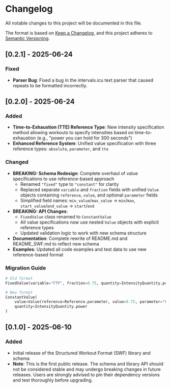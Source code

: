 # Changelog

All notable changes to this project will be documented in this file.

The format is based on [Keep a Changelog](https://keepachangelog.com/en/1.1.0/),
and this project adheres to [Semantic Versioning](https://semver.org/spec/v2.0.0.html).


## [0.2.1] - 2025-06-24

### Fixed
- **Parser Bug**: Fixed a bug in the intervals.icu text parser that caused repeats to be formatted incorrectly.


## [0.2.0] - 2025-06-24

### Added
- **Time-to-Exhaustion (TTE) Reference Type**: New intensity specification method allowing workouts to specify intensities based on time-to-exhaustion (e.g., "power you can hold for 300 seconds")
- **Enhanced Reference System**: Unified value specification with three reference types: `absolute`, `parameter`, and `tte`

### Changed
- **BREAKING: Schema Redesign**: Complete overhaul of value specifications to use reference-based approach
  - Renamed `"fixed"` type to `"constant"` for clarity
  - Replaced separate `variable` and `fraction` fields with unified `Value` objects containing `reference`, `value`, and optional `parameter` fields
  - Simplified field names: `min_value`/`max_value` → `min`/`max`, `start_value`/`end_value` → `start`/`end`
- **BREAKING: API Changes**: 
  - `FixedValue` class renamed to `ConstantValue`
  - All value specifications now use nested `Value` objects with explicit reference types
  - Updated validation logic to work with new schema structure
- **Documentation**: Complete rewrite of README.md and README_SWF.md to reflect new schema
- **Examples**: Updated all code examples and test data to use new reference-based format

### Migration Guide
```python
# Old format
FixedValue(variable="FTP", fraction=0.75, quantity=IntensityQuantity.power)

# New format  
ConstantValue(
    value=Value(reference=Reference.parameter, value=0.75, parameter="FTP"),
    quantity=IntensityQuantity.power
)
```



## [0.1.0] - 2025-06-10

### Added

- Initial release of the Structured Workout Format (SWF) library and schema
- **Note**: This is the first public release. The schema and library API should not be considered stable and may undergo breaking changes in future releases. Users are strongly advised to pin their dependency versions and test thoroughly before upgrading.